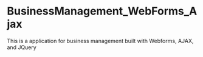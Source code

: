 # BusinessManagement_WebForms_Ajax
This is a application for business management built with Webforms, AJAX, and JQuery
